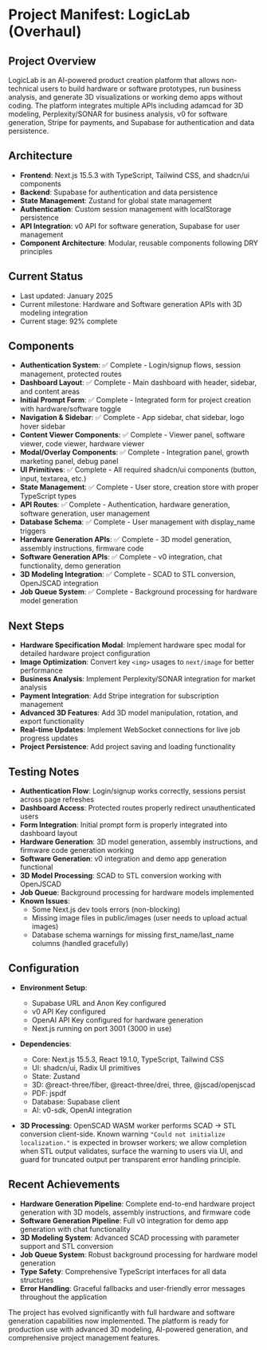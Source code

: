 # Project Manifest: LogicLab (Overhaul)

## Project Overview
LogicLab is an AI-powered product creation platform that allows non-technical users to build hardware or software prototypes, run business analysis, and generate 3D visualizations or working demo apps without coding. The platform integrates multiple APIs including adamcad for 3D modeling, Perplexity/SONAR for business analysis, v0 for software generation, Stripe for payments, and Supabase for authentication and data persistence.

## Architecture
- **Frontend**: Next.js 15.5.3 with TypeScript, Tailwind CSS, and shadcn/ui components
- **Backend**: Supabase for authentication and data persistence
- **State Management**: Zustand for global state management
- **Authentication**: Custom session management with localStorage persistence
- **API Integration**: v0 API for software generation, Supabase for user management
- **Component Architecture**: Modular, reusable components following DRY principles

## Current Status
- Last updated: January 2025
- Current milestone: Hardware and Software generation APIs with 3D modeling integration
- Current stage: 92% complete

## Components
- **Authentication System**: ✅ Complete - Login/signup flows, session management, protected routes
- **Dashboard Layout**: ✅ Complete - Main dashboard with header, sidebar, and content areas
- **Initial Prompt Form**: ✅ Complete - Integrated form for project creation with hardware/software toggle
- **Navigation & Sidebar**: ✅ Complete - App sidebar, chat sidebar, logo hover sidebar
- **Content Viewer Components**: ✅ Complete - Viewer panel, software viewer, code viewer, hardware viewer
- **Modal/Overlay Components**: ✅ Complete - Integration panel, growth marketing panel, debug panel
- **UI Primitives**: ✅ Complete - All required shadcn/ui components (button, input, textarea, etc.)
- **State Management**: ✅ Complete - User store, creation store with proper TypeScript types
- **API Routes**: ✅ Complete - Authentication, hardware generation, software generation, user management
- **Database Schema**: ✅ Complete - User management with display_name triggers
- **Hardware Generation APIs**: ✅ Complete - 3D model generation, assembly instructions, firmware code
- **Software Generation APIs**: ✅ Complete - v0 integration, chat functionality, demo generation
- **3D Modeling Integration**: ✅ Complete - SCAD to STL conversion, OpenJSCAD integration
- **Job Queue System**: ✅ Complete - Background processing for hardware model generation

## Next Steps
- **Hardware Specification Modal**: Implement hardware spec modal for detailed hardware project configuration
- **Image Optimization**: Convert key `<img>` usages to `next/image` for better performance
- **Business Analysis**: Implement Perplexity/SONAR integration for market analysis
- **Payment Integration**: Add Stripe integration for subscription management
- **Advanced 3D Features**: Add 3D model manipulation, rotation, and export functionality
- **Real-time Updates**: Implement WebSocket connections for live job progress updates
- **Project Persistence**: Add project saving and loading functionality

## Testing Notes
- **Authentication Flow**: Login/signup works correctly, sessions persist across page refreshes
- **Dashboard Access**: Protected routes properly redirect unauthenticated users
- **Form Integration**: Initial prompt form is properly integrated into dashboard layout
- **Hardware Generation**: 3D model generation, assembly instructions, and firmware code generation working
- **Software Generation**: v0 integration and demo app generation functional
- **3D Model Processing**: SCAD to STL conversion working with OpenJSCAD
- **Job Queue**: Background processing for hardware models implemented
- **Known Issues**: 
  - Some Next.js dev tools errors (non-blocking)
  - Missing image files in public/images (user needs to upload actual images)
  - Database schema warnings for missing first_name/last_name columns (handled gracefully)

## Configuration
- **Environment Setup**: 
  - Supabase URL and Anon Key configured
  - v0 API Key configured
  - OpenAI API Key configured for hardware generation
  - Next.js running on port 3001 (3000 in use)
- **Dependencies**: 
  - Core: Next.js 15.5.3, React 19.1.0, TypeScript, Tailwind CSS
  - UI: shadcn/ui, Radix UI primitives
  - State: Zustand
  - 3D: @react-three/fiber, @react-three/drei, three, @jscad/openjscad
  - PDF: jspdf
  - Database: Supabase client
  - AI: v0-sdk, OpenAI integration

- **3D Processing**: OpenSCAD WASM worker performs SCAD → STL conversion client-side. Known warning `"Could not initialize localization."` is expected in browser workers; we allow completion when STL output validates, surface the warning to users via UI, and guard for truncated output per transparent error handling principle.

## Recent Achievements
- **Hardware Generation Pipeline**: Complete end-to-end hardware project generation with 3D models, assembly instructions, and firmware code
- **Software Generation Pipeline**: Full v0 integration for demo app generation with chat functionality
- **3D Modeling System**: Advanced SCAD processing with parameter support and STL conversion
- **Job Queue System**: Robust background processing for hardware model generation
- **Type Safety**: Comprehensive TypeScript interfaces for all data structures
- **Error Handling**: Graceful fallbacks and user-friendly error messages throughout the application

The project has evolved significantly with full hardware and software generation capabilities now implemented. The platform is ready for production use with advanced 3D modeling, AI-powered generation, and comprehensive project management features.